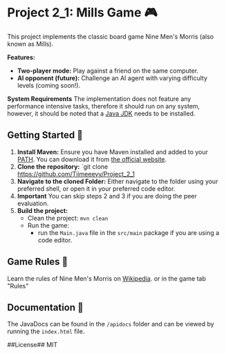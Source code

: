 # Project 2_1: Mills Game 🎮

This project implements the classic board game Nine Men's Morris (also known as Mills). 

**Features:**

* **Two-player mode:**  Play against a friend on the same computer.
* **AI opponent (future):**  Challenge an AI agent with varying difficulty levels (coming soon!).

**System Requirements**
The implementation does not feature any performance intensive tasks, therefore it should run on any system, however, it should be noted that a [Java JDK](https://www.oracle.com/java/technologies/downloads/) needs to be installed.

## Getting Started 🚀

1. **Install Maven:** Ensure you have Maven installed and added to your [PATH](https://www.supportyourtech.com/articles/how-to-set-environment-variable-in-windows-10-a-step-by-step-guide/). You can download it from [the official website](https://maven.apache.org/download.cgi).
2. **Clone the repository:**  `git clone https://github.com/Tiimeeeyy/Project_2_1
3. **Navigate to the cloned Folder:** Either navigate to the folder using your preferred shell, or open it in your preferred code editor.
4. **Important** You can skip steps 2 and 3 if you are doing the peer evaluation.
5. **Build the project:**
    *  Clean the project: `mvn clean`
    *  Run the game: 
        * run the `Main.java` file in the `src/main` package if you are using a code editor.

## Game Rules 📜

Learn the rules of Nine Men's Morris on [Wikipedia](https://en.wikipedia.org/wiki/Nine_men's_morris#Rules). or in the game tab "Rules"

## Documentation 📖
The JavaDocs can be found in the `/apidocs` folder and can be viewed by running the `index.html` file.

##License##
MIT

